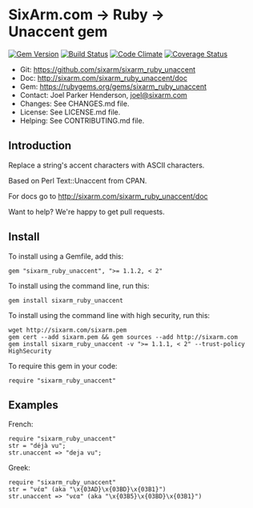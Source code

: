 # SixArm.com → Ruby → <br> Unaccent gem

<!--HEADER-OPEN-->

[![Gem Version](https://badge.fury.io/rb/sixarm_ruby_unaccent.svg)](http://badge.fury.io/rb/sixarm_ruby_unaccent)
[![Build Status](https://travis-ci.org/SixArm/sixarm_ruby_unaccent.png)](https://travis-ci.org/SixArm/sixarm_ruby_unaccent)
[![Code Climate](https://codeclimate.com/github/SixArm/sixarm_ruby_unaccent.png)](https://codeclimate.com/github/SixArm/sixarm_ruby_unaccent)
[![Coverage Status](https://coveralls.io/repos/SixArm/sixarm_ruby_unaccent/badge.svg?branch=master&service=github)](https://coveralls.io/github/SixArm/sixarm_ruby_unaccent?branch=master)

* Git: <https://github.com/sixarm/sixarm_ruby_unaccent>
* Doc: <http://sixarm.com/sixarm_ruby_unaccent/doc>
* Gem: <https://rubygems.org/gems/sixarm_ruby_unaccent>
* Contact: Joel Parker Henderson, <joel@sixarm.com>
* Changes: See CHANGES.md file.
* License: See LICENSE.md file.
* Helping: See CONTRIBUTING.md file.

<!--HEADER-SHUT-->

## Introduction

Replace a string's accent characters with ASCII characters.

Based on Perl Text::Unaccent from CPAN.

For docs go to <http://sixarm.com/sixarm_ruby_unaccent/doc>

Want to help? We're happy to get pull requests.


<!--INSTALL-OPEN-->

## Install

To install using a Gemfile, add this:

    gem "sixarm_ruby_unaccent", ">= 1.1.2, < 2"

To install using the command line, run this:

    gem install sixarm_ruby_unaccent

To install using the command line with high security, run this:

    wget http://sixarm.com/sixarm.pem
    gem cert --add sixarm.pem && gem sources --add http://sixarm.com
    gem install sixarm_ruby_unaccent -v ">= 1.1.1, < 2" --trust-policy HighSecurity

To require this gem in your code:

    require "sixarm_ruby_unaccent"

<!--INSTALL-SHUT-->


## Examples

French:

    require "sixarm_ruby_unaccent"
    str = "déjà vu";
    str.unaccent => "deja vu";

Greek:

    require "sixarm_ruby_unaccent"
    str = "νέα" (aka "\x{03AD}\x{03BD}\x{03B1}")
    str.unaccent => "νεα" (aka "\x{03B5}\x{03BD}\x{03B1}")
